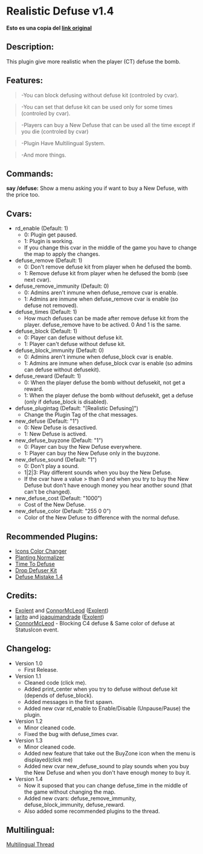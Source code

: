Realistic Defuse v1.4
============

__Esto es una copia del [link original](https://forums.alliedmods.net/showthread.php?t=101106)__

## Description:

This plugin give more realistic when the player (CT) defuse the bomb.

## Features:

>-You can block defusing without defuse kit (controled by cvar).

>-You can set that defuse kit can be used only for some times (controled by cvar).

>-Players can buy a New Defuse that can be used all the time except if you die (controled by cvar)

>-Plugin Have Multilingual System.

>-And more things.

## Commands:

__say /defuse:__ Show a menu asking you if want to buy a New Defuse, with the price too.

## Cvars:

* rd_enable (Default: 1)
  * 0: Plugin get paused.
  * 1: Plugin is working.
  * If you change this cvar in the middle of the game you have to change the map to apply the changes.
* defuse_remove (Default: 1)
  * 0: Don't remove defuse kit from player when he defused the bomb.
  * 1: Remove defuse kit from player when he defused the bomb (see next cvar).
* defuse_remove_immunity (Default: 0)
  * 0: Admins aren't inmune when defuse_remove cvar is enable.
  * 1: Admins are inmune when defuse_remove cvar is enable (so defuse not removed).
* defuse_times (Default: 1)
  * How much defuses can be made after remove defuse kit from the player. defuse_remove have to be actived. 0 And 1 is the same.
* defuse_block (Default: 1)
  * 0: Player can defuse without defuse kit.
  * 1: Player can't defuse without defuse kit.
* defuse_block_immunity (Default: 0)
  * 0: Admins aren't inmune when defuse_block cvar is enable.
  * 1: Admins are inmune when defuse_block cvar is enable (so admins can defuse without defusekit).
* defuse_reward (Default: 1)
  * 0: When the player defuse the bomb without defusekit, not get a reward.
  * 1: When the player defuse the bomb without defusekit, get a defuse (only if defuse_block is disabled).
* defuse_plugintag (Default: "[Realistic Defusing]")
  * Change the Plugin Tag of the chat messages.
* new_defuse (Default: "1")
  * 0: New Defuse is desactived.
  * 1: New Defuse is actived.
* new_defuse_buyzone (Default: "1")
  * 0: Player can buy the New Defuse everywhere.
  * 1: Player can buy the New Defuse only in the buyzone.
* new_defuse_sound (Default: "1")
  * 0: Don't play a sound.
  * 1|2|3: Play different sounds when you buy the New Defuse.
  * If the cvar have a value > than 0 and when you try to buy the New Defuse but don't have enough money you hear another sound (that can't be changed).
* new_defuse_cost (Default: "1000")
  * Cost of the New Defuse.
* new_defuse_color (Default: "255 0 0")
  * Color of the New Defuse to difference with the normal defuse.
  
## Recommended Plugins:

* [Icons Color Changer](http://forums.alliedmods.net/showthread.php?p=816874)
* [Planting Normalizer](http://forums.alliedmods.net/showthread.php?p=790266)
* [Time To Defuse](http://forums.alliedmods.net/showthread.php?p=523845)
* [Drop Defuser Kit](http://forums.alliedmods.net/showthread.php?p=57960)
* [Defuse Mistake 1.4](http://forums.alliedmods.net/showthread.php?p=601970)

## Credits:

* [Exolent](http://forums.alliedmods.net/member.php?u=25165) and [ConnorMcLeod](http://forums.alliedmods.net/member.php?u=18946) ([Exolent](http://forums.alliedmods.net/showthread.php?t=101026))
* [larito](http://forums.alliedmods.net/member.php?u=44270) and [joaquimandrade](http://forums.alliedmods.net/member.php?u=45372) ([Exolent](http://forums.alliedmods.net/showthread.php?t=100909))
* [ConnorMcLeod](http://forums.alliedmods.net/member.php?u=18946) - Blocking C4 defuse & Same color of defuse at StatusIcon event.

## Changelog:

* Version 1.0
  * First Release.
* Version 1.1
  * Cleaned code (click me).
  * Added print_center when you try to defuse without defuse kit (depends of defuse_block).
  * Added messages in the first spawn.
  * Added new cvar rd_enable to Enable/Disable (Unpause/Pause) the plugin.
* Version 1.2
  * Minor cleaned code.
  * Fixed the bug with defuse_times cvar.
* Version 1.3
  * Minor cleaned code.
  * Added new feature that take out the BuyZone icon when the menu is displayed(click me)
  * Added new cvar new_defuse_sound to play sounds when you buy the New Defuse and when you don't have enough money to buy it.
* Version 1.4
  * Now it suposed that you can change defuse_time in the middle of the game without changing the map.
  * Added new cvars: defuse_remove_immunity, defuse_block_immunity, defuse_reward.
  * Also added some recommended plugins to the thread.
  
## Multilingual:

[Multilingual Thread](http://forums.alliedmods.net/showthread.php?t=101107)